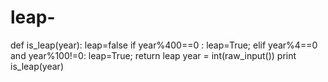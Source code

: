 # leap-
def is_leap(year):
  leap=false
if year%400==0 :
    leap=True;
 elif year%4==0 and year%100!=0:
    leap=True;
return leap
year = int(raw_input())
print is_leap(year)
